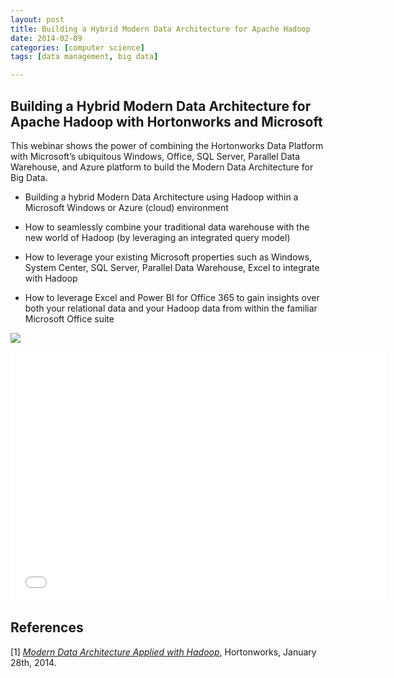 ```yaml
---
layout: post
title: Building a Hybrid Modern Data Architecture for Apache Hadoop
date: 2014-02-09
categories: [computer science]
tags: [data management, big data]

---
```


Building a Hybrid Modern Data Architecture for Apache Hadoop with Hortonworks and Microsoft
---

This webinar shows the power of combining the Hortonworks Data Platform with Microsoft’s ubiquitous Windows, Office, SQL Server, Parallel Data Warehouse, and Azure platform to build the Modern Data Architecture for Big Data. 

* Building a hybrid Modern Data Architecture using Hadoop within a Microsoft Windows or Azure (cloud) environment

* How to seamlessly combine your traditional data warehouse with the new world of Hadoop (by leveraging an integrated query model)

* How to leverage your existing Microsoft properties such as Windows, System Center, SQL Server, Parallel Data Warehouse, Excel to integrate with Hadoop

* How to leverage Excel and Power BI for Office 365 to gain insights over both your relational data and your Hadoop data from within the familiar Microsoft Office suite

![](http://sungsoo.github.com/images/mda.png)

<iframe width="600" height="400" src="//www.youtube.com/embed/EsCef5J7PPM" frameborder="0" allowfullscreen></iframe>


References
---
[1] [*Modern Data Architecture Applied with Hadoop*](http://hortonworks.com/blog/modern-data-architecture-applied-hadoop/), Hortonworks, January 28th, 2014.